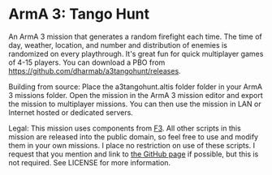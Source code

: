 ArmA 3: Tango Hunt
============

An ArmA 3 mission that generates a random firefight each time. The time of day, weather, location, and number and distribution of enemies is randomized on every playthrough. It's great fun for quick multiplayer games of 4-15 players. You can download a PBO from https://github.com/dharmab/a3tangohunt/releases.

Building from source: Place the a3tangohunt.altis folder folder in your ArmA 3 missions folder. Open the mission in the ArmA 3 mission editor and export the mission to multiplayer missions. You can then use the mission in LAN or Internet hosted or dedicated servers.

Legal: This mission uses components from [F3](http://ferstaberinde.com/f3/en//index.php?title=Main_Page). All other scripts in this mission are released into the public domain, so feel free to use and modify them in your own missions. I place no restriction on use of these scripts. I request that you mention and link to [the GitHub page](http://www.github.com/dharmab/a3tangohunt) if possible, but this is not required. See LICENSE for more information.
